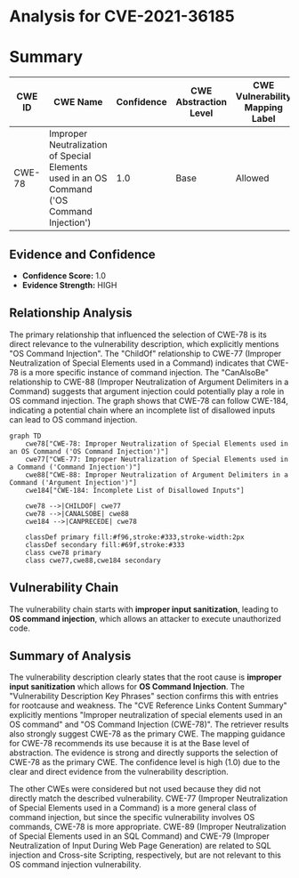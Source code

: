 # Analysis for CVE-2021-36185

# Summary
| CWE ID | CWE Name | Confidence | CWE Abstraction Level | CWE Vulnerability Mapping Label | CWE-Vulnerability Mapping Notes |
|---|---|---|---|---|---|
| CWE-78 | Improper Neutralization of Special Elements used in an OS Command ('OS Command Injection') | 1.0 | Base | Allowed | Primary CWE |

## Evidence and Confidence

*   **Confidence Score:** 1.0
*   **Evidence Strength:** HIGH

## Relationship Analysis
The primary relationship that influenced the selection of CWE-78 is its direct relevance to the vulnerability description, which explicitly mentions "OS Command Injection". The "ChildOf" relationship to CWE-77 (Improper Neutralization of Special Elements used in a Command) indicates that CWE-78 is a more specific instance of command injection. The "CanAlsoBe" relationship to CWE-88 (Improper Neutralization of Argument Delimiters in a Command) suggests that argument injection could potentially play a role in OS command injection. The graph shows that CWE-78 can follow CWE-184, indicating a potential chain where an incomplete list of disallowed inputs can lead to OS command injection.
```mermaid
graph TD
    cwe78["CWE-78: Improper Neutralization of Special Elements used in an OS Command ('OS Command Injection')"]
    cwe77["CWE-77: Improper Neutralization of Special Elements used in a Command ('Command Injection')"]
    cwe88["CWE-88: Improper Neutralization of Argument Delimiters in a Command ('Argument Injection')"]
    cwe184["CWE-184: Incomplete List of Disallowed Inputs"]
    
    cwe78 -->|CHILDOF| cwe77
    cwe78 -->|CANALSOBE| cwe88
    cwe184 -->|CANPRECEDE| cwe78
    
    classDef primary fill:#f96,stroke:#333,stroke-width:2px
    classDef secondary fill:#69f,stroke:#333
    class cwe78 primary
    class cwe77,cwe88,cwe184 secondary
```

## Vulnerability Chain
The vulnerability chain starts with **improper input sanitization**, leading to **OS command injection**, which allows an attacker to execute unauthorized code.

## Summary of Analysis
The vulnerability description clearly states that the root cause is **improper input sanitization** which allows for **OS Command Injection**. The "Vulnerability Description Key Phrases" section confirms this with entries for rootcause and weakness. The "CVE Reference Links Content Summary" explicitly mentions "Improper neutralization of special elements used in an OS command" and "OS Command Injection (CWE-78)". The retriever results also strongly suggest CWE-78 as the primary CWE. The mapping guidance for CWE-78 recommends its use because it is at the Base level of abstraction. The evidence is strong and directly supports the selection of CWE-78 as the primary CWE. The confidence level is high (1.0) due to the clear and direct evidence from the vulnerability description.

The other CWEs were considered but not used because they did not directly match the described vulnerability. CWE-77 (Improper Neutralization of Special Elements used in a Command) is a more general class of command injection, but since the specific vulnerability involves OS commands, CWE-78 is more appropriate. CWE-89 (Improper Neutralization of Special Elements used in an SQL Command) and CWE-79 (Improper Neutralization of Input During Web Page Generation) are related to SQL injection and Cross-site Scripting, respectively, but are not relevant to this OS command injection vulnerability.